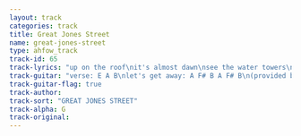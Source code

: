 ```yaml
---
layout: track
categories: track
title: Great Jones Street
name: great-jones-street
type: ahfow_track
track-id: 65
track-lyrics: "up on the roof\nit's almost dawn\nsee the water towers\nlook so forlorn\nthey've got no reason\nto feel that way\n\nnight turn to day\nlet's get away\nit's another day\n\nlet's get away\nit's another day\n\nwe'll go somewhere\nwe've never been\ntime's runnin' out\nwe'll start again\nwhat's round the bend\ni just can't say\n\nnight turn to day\nlet's get away\nit's another day\n\nlet's get away\nit's another day"
track-guitar: "verse: E A B\nlet's get away: A F# B A F# B\n(provided by brad)"
track-guitar-flag: true
track-author: 
track-sort: "GREAT JONES STREET"
track-alpha: G
track-original: 
---
```

